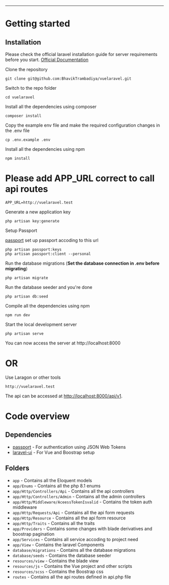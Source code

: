 
----------

# Getting started

## Installation

Please check the official laravel installation guide for server requirements before you start. [Official Documentation](https://laravel.com/docs/5.4/installation#installation)

Clone the repository

    git clone git@github.com:BhavikTrambadiya/vuelaravel.git

Switch to the repo folder

    cd vuelaravel

Install all the dependencies using composer

    composer install

Copy the example env file and make the required configuration changes in the .env file

    cp .env.example .env


Install all the dependencies using npm

    npm install


# Please add APP_URL correct to call api routes

    APP_URL=http://vuelaravel.test

Generate a new application key

    php artisan key:generate

Setup Passport 

[passport](https://laravel.com/docs/9.x/passport) set up passport accoding to this url

    php artisan passport:keys
    php artisan passport:client --personal
    

Run the database migrations (**Set the database connection in .env before migrating**)

    php artisan migrate

Run the database seeder and you're done

    php artisan db:seed
    
Compile all the dependencies using npm

    npm run dev

Start the local development server

    php artisan serve

You can now access the server at http://localhost:8000

# OR

Use Laragon or other tools 

    http://vuelaravel.test


The api can be accessed at [http://localhost:8000/api/v1](http://localhost:8000/api/v1).

# Code overview

## Dependencies

- [passport](https://laravel.com/docs/9.x/passport) - For authentication using JSON Web Tokens
- [laravel-ui](https://github.com/laravel/ui) - For Vue and Boostrap setup

## Folders

- `app` - Contains all the Eloquent models
- `app/Enums` - Contains all the php 8.1 enums
- `app/Http/Controllers/Api` - Contains all the api controllers
- `app/Http/Controllers/Admin` - Contains all the admin controllers
- `app/Http/Middleware/AceessTokenIsvalid` - Contains the token auth middleware
- `app/Http/Requests/Api` - Contains all the api form requests
- `app/Http/Resource` - Contains all the api form resource
- `app/Http/Traits` - Contains all the traits
- `app/Providers` - Contains some changes with blade derivatives and boostrap pagination
- `app/Services` - Contains all service accoding to project need
- `app/View` - Contains the laravel Components
- `database/migrations` - Contains all the database migrations
- `database/seeds` - Contains the database seeder
- `resources/view` - Contains the blade view
- `resources/js` - Contains the Vue project and other scripts
- `resources/scss` - Contains the Boostrap css
- `routes` - Contains all the api routes defined in api.php file
